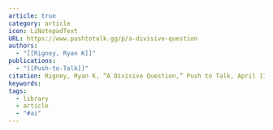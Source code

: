 ```yaml
---
article: true
category: article
icon: LiNotepadText
URL: https://www.pushtotalk.gg/p/a-divisive-question
authors:
  - "[[Rigney, Ryan K]]"
publications:
  - "[[Push-to-Talk]]"
citation: Rigney, Ryan K, “A Divisive Question,” Push to Talk, April 11, 2025, https://www.pushtotalk.gg/p/a-divisive-question.
keywords: 
tags:
  - library
  - article
  - "#ai"
---
```





